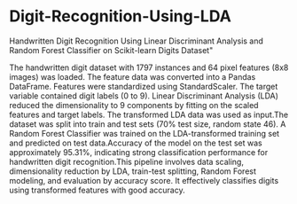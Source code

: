 # Digit-Recognition-Using-LDA
Handwritten Digit Recognition Using Linear Discriminant Analysis and Random Forest Classifier on Scikit-learn Digits Dataset"

The handwritten digit dataset with 1797 instances and 64 pixel features (8x8 images) was loaded. The feature data was converted into a Pandas DataFrame. Features were standardized using StandardScaler. The target variable contained digit labels (0 to 9).
Linear Discriminant Analysis (LDA) reduced the dimensionality to 9 components by fitting on the scaled features and target labels. The transformed LDA data was used as input.The dataset was split into train and test sets (70% test size, random state 46). A Random Forest Classifier was trained on the LDA-transformed training set and predicted on test data.Accuracy of the model on the test set was approximately 95.31%, indicating strong classification performance for handwritten digit recognition.This pipeline involves data scaling, dimensionality reduction by LDA, train-test splitting, Random Forest modeling, and evaluation by accuracy score. It effectively classifies digits using transformed features with good accuracy.

